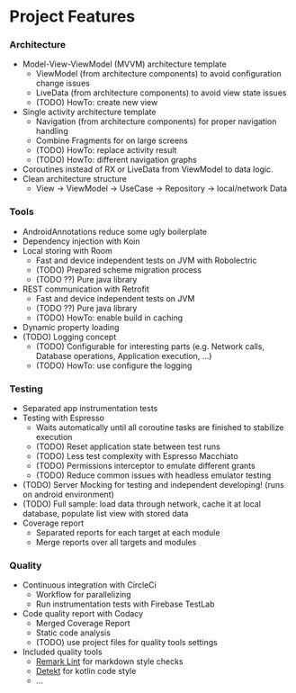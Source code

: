 # Project Features

### Architecture

*   Model-View-ViewModel (MVVM) architecture template
    *   ViewModel (from architecture components) to avoid configuration change issues
    *   LiveData (from architecture components) to avoid view state issues
    *   (TODO) HowTo: create new view
*   Single activity architecture template
    *   Navigation (from architecture components) for proper navigation handling
    *   Combine Fragments for on large screens
    *   (TODO) HowTo: replace activity result
    *   (TODO) HowTo: different navigation graphs
*   Coroutines instead of RX or LiveData from ViewModel to data logic.
*   Clean architecture structure
    *   View -> ViewModel -> UseCase -> Repository -> local/network Data

### Tools

*   AndroidAnnotations reduce some ugly boilerplate
*   Dependency injection with Koin
*   Local storing with Room
    *   Fast and device independent tests on JVM with Robolectric
    *   (TODO) Prepared scheme migration process
    *   (TODO ??) Pure java library
*   REST communication with Retrofit
    *   Fast and device independent tests on JVM
    *   (TODO ??) Pure java library
    *   (TODO) HowTo: enable build in caching
*   Dynamic property loading
*   (TODO) Logging concept
    *   (TODO) Configurable for interesting parts (e.g. Network calls, Database operations, Application execution, ...)
    *   (TODO) HowTo: use configure the logging

### Testing

*   Separated app instrumentation tests
*   Testing with Espresso
    *   Waits automatically until all coroutine tasks are finished to stabilize execution
    *   (TODO) Reset application state between test runs
    *   (TODO) Less test complexity with Espresso Macchiato
    *   (TODO) Permissions interceptor to emulate different grants
    *   (TODO) Reduce common issues with headless emulator testing
*   (TODO) Server Mocking for testing and independent developing! (runs on android environment)
*   (TODO) Full sample: load data through network, cache it at local database, populate list view with stored data
*   Coverage report
    *   Separated reports for each target at each module
    *   Merge reports over all targets and modules

### Quality

*   Continuous integration with CircleCi
    *   Workflow for parallelizing
    *   Run instrumentation tests with Firebase TestLab
*   Code quality report with Codacy
    *   Merged Coverage Report
    *   Static code analysis
    *   (TODO) use project files for quality tools settings
*   Included quality tools
    *   [Remark Lint](https://github.com/remarkjs/remark-lint) for markdown style checks
    *   [Detekt](https://github.com/arturbosch/detekt) for kotlin code style
    *   ...
